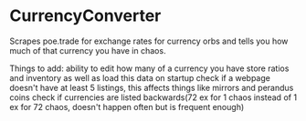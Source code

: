# CurrencyConverter
Scrapes poe.trade for exchange rates for currency orbs and tells you how much of that currency you have in chaos.

Things to add:
    ability to edit how many of a currency you have
    store ratios and inventory as well as load this data on startup
    check if a webpage doesn't have at least 5 listings, this affects things like mirrors and perandus coins
    check if currencies are listed backwards(72 ex for 1 chaos instead of 1 ex for 72 chaos, doesn't happen often but is frequent enough)
